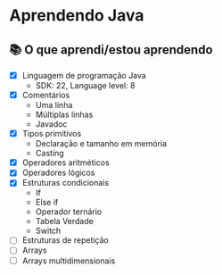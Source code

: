 # Aprendendo Java

## 📚 O que aprendi/estou aprendendo

- [x] Linguagem de programação Java
  - SDK: 22, Language level: 8
- [x] Comentários
  - Uma linha
  - Múltiplas linhas
  - Javadoc
- [x] Tipos primitivos
  - Declaração e tamanho em memória
  - Casting
- [x] Operadores aritméticos
- [x] Operadores lógicos
- [x] Estruturas condicionais
  - If
  - Else if
  - Operador ternário
  - Tabela Verdade
  - Switch
- [ ] Estruturas de repetição
- [ ] Arrays
- [ ] Arrays multidimensionais